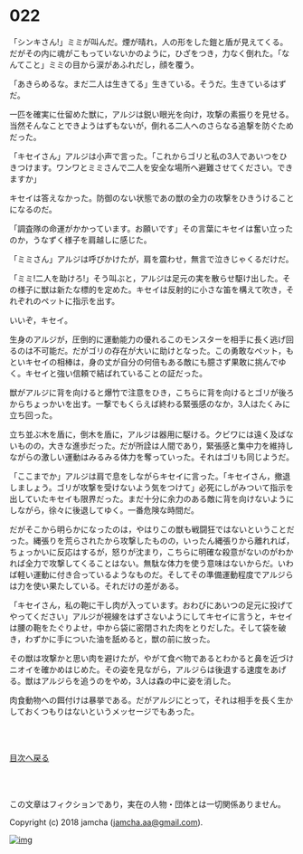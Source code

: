 # 022

「シンキさん!」ミミが叫んだ。煙が晴れ，人の形をした鎧と盾が見えてくる。だがその内に魂がこもっていないかのように，ひざをつき，力なく倒れた。「なんてこと」ミミの目から涙があふれだし，顔を覆う。  

「あきらめるな。まだ二人は生きてる」生きている。そうだ。生きているはずだ。  

一匹を確実に仕留めた獣に，アルジは鋭い眼光を向け，攻撃の素振りを見せる。当然そんなことできようはずもないが，倒れる二人へのさらなる追撃を防ぐためだった。  

「キセイさん」アルジは小声で言った。「これからゴリと私の3人であいつをひきつけます。ワンワとミミさんで二人を安全な場所へ避難させてください。できますか」  

キセイは答えなかった。防御のない状態であの獣の全力の攻撃をひきうけることになるのだ。  

「調査隊の命運がかかっています。お願いです」その言葉にキセイは奮い立ったのか，うなずく様子を肩越しに感じた。  

「ミミさん」アルジは呼びかけたが，肩を震わせ，無言で泣きじゃくるだけだ。  

「ミミ!二人を助けろ!」そう叫ぶと，アルジは足元の実を散らせ駆け出した。その様子に獣は新たな標的を定めた。キセイは反射的に小さな笛を構えて吹き，それぞれのペットに指示を出す。  

いいぞ，キセイ。  

生身のアルジが，圧倒的に運動能力の優れるこのモンスターを相手に長く逃げ回るのは不可能だ。だがゴリの存在が大いに助けとなった。この勇敢なペット，もといキセイの相棒は，身の丈が自分の何倍もある敵にも臆さず果敢に挑んでゆく。キセイと強い信頼で結ばれていることの証だった。  

獣がアルジに背を向けると爆竹で注意をひき，こちらに背を向けるとゴリが後ろからちょっかいを出す。一撃でもくらえば終わる緊張感のなか，3人はたくみに立ち回った。  

立ち並ぶ木を盾に，倒木を盾に，アルジは器用に駆ける。クビワには遠く及ばないものの，大きな進歩だった。だが所詮は人間であり，緊張感と集中力を維持しながらの激しい運動はみるみる体力を奪っていった。それはゴリも同じようだ。  

「ここまでか」アルジは肩で息をしながらキセイに言った。「キセイさん，撤退しましょう。ゴリが攻撃を受けないよう気をつけて」必死にしがみついて指示を出していたキセイも限界だった。まだ十分に余力のある敵に背を向けないようにしながら，徐々に後退してゆく。一番危険な時間だ。  

だがそこから明らかになったのは，やはりこの獣も戦闘狂ではないということだった。縄張りを荒らされたから攻撃したものの，いったん縄張りから離れれば，ちょっかいに反応はするが，怒りが沈まり，こちらに明確な殺意がないのがわかれば全力で攻撃してくることはない。無駄な体力を使う意味はないからだ。いわば軽い運動に付き合っているようなものだ。そしてその準備運動程度でアルジらは力を使い果たしている。それだけの差がある。  

「キセイさん，私の鞄に干し肉が入っています。おわびにあいつの足元に投げてやってください」アルジが視線をはずさないようにしてキセイに言うと，キセイは腰の鞄をたぐりよせ，中から袋に密閉された肉をとりだした。そして袋を破き，わずかに手についた油を舐めると，獣の前に放った。  

その獣は攻撃かと思い肉を避けたが，やがて食べ物であるとわかると鼻を近づけニオイを確かめはじめた。その姿を見ながら，アルジらは後退する速度をあげる。獣はアルジらを追うのをやめ，3人は森の中に姿を消した。  

肉食動物への餌付けは暴挙である。だがアルジにとって，それは相手を長く生かしておくつもりはないというメッセージでもあった。  

<br>  
<br>  

[目次へ戻る](https://github.com/jamcha-aa/OblivionReports/blob/master/README.md)  

<br>  
<br>  

この文章はフィクションであり，実在の人物・団体とは一切関係ありません。  

Copyright (c) 2018 jamcha (jamcha.aa@gmail.com).  

[![img](http://i.creativecommons.org/l/by-nc-sa/4.0/88x31.png)](http://creativecommons.org/licenses/by-nc-sa/4.0/deed)
